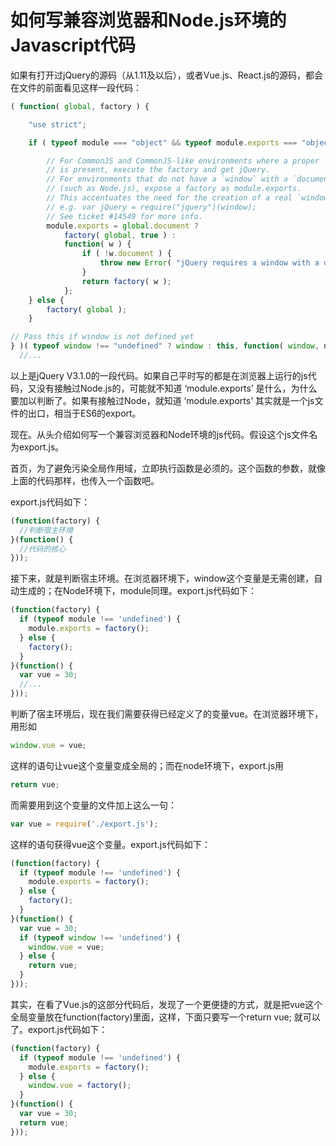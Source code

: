 # 如何写兼容浏览器和Node.js环境的Javascript代码

如果有打开过jQuery的源码（从1.11及以后），或者Vue.js、React.js的源码，都会在文件的前面看见这样一段代码：

```javascript
( function( global, factory ) {

	"use strict";

	if ( typeof module === "object" && typeof module.exports === "object" ) {

		// For CommonJS and CommonJS-like environments where a proper `window`
		// is present, execute the factory and get jQuery.
		// For environments that do not have a `window` with a `document`
		// (such as Node.js), expose a factory as module.exports.
		// This accentuates the need for the creation of a real `window`.
		// e.g. var jQuery = require("jquery")(window);
		// See ticket #14549 for more info.
		module.exports = global.document ?
			factory( global, true ) :
			function( w ) {
				if ( !w.document ) {
					throw new Error( "jQuery requires a window with a document" );
				}
				return factory( w );
			};
	} else {
		factory( global );
	}

// Pass this if window is not defined yet
} )( typeof window !== "undefined" ? window : this, function( window, noGlobal ) {
  //...
```

以上是jQuery V3.1.0的一段代码。如果自己平时写的都是在浏览器上运行的js代码，又没有接触过Node.js的，可能就不知道 ‘module.exports’ 是什么，为什么要加以判断了。如果有接触过Node，就知道 ‘module.exports’ 其实就是一个js文件的出口，相当于ES6的export。

现在。从头介绍如何写一个兼容浏览器和Node环境的js代码。假设这个js文件名为export.js。

首页，为了避免污染全局作用域，立即执行函数是必须的。这个函数的参数，就像上面的代码那样，也传入一个函数吧。

export.js代码如下：

```javascript
(function(factory) {
  //判断宿主环境
}(function() {
  //代码的核心
}));
```

接下来，就是判断宿主环境。在浏览器环境下，window这个变量是无需创建，自动生成的；在Node环境下，module同理。export.js代码如下：

```javascript
(function(factory) {
  if (typeof module !== 'undefined') {
    module.exports = factory();
  } else {
    factory();
  }
}(function() {
  var vue = 30;
  //...
}));
```

判断了宿主环境后，现在我们需要获得已经定义了的变量vue。在浏览器环境下，用形如

```javascript
window.vue = vue;
```

这样的语句让vue这个变量变成全局的；而在node环境下，export.js用

```javascript
return vue;
```

而需要用到这个变量的文件加上这么一句：

```javascript
var vue = require('./export.js');
```

这样的语句获得vue这个变量。export.js代码如下：

```javascript
(function(factory) {
  if (typeof module !== 'undefined') {
    module.exports = factory();
  } else {
    factory();
  }
}(function() {
  var vue = 30;
  if (typeof window !== 'undefined') {
    window.vue = vue;
  } else {
    return vue;
  }
}));
```

其实，在看了Vue.js的这部分代码后，发现了一个更便捷的方式，就是把vue这个全局变量放在function(factory)里面，这样，下面只要写一个return vue; 就可以了。export.js代码如下：

```javascript
(function(factory) {
  if (typeof module !== 'undefined') {
    module.exports = factory();
  } else {
    window.vue = factory();
  }
}(function() {
  var vue = 30;
  return vue;
}));
```
